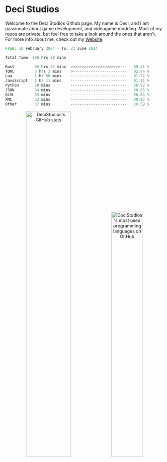 # Deci Studios
Welcome to the Deci Studios Github page. My name is Deci, and I am passionate about game development, and videogame modding. Most of my repos are private, but feel free to take a look around the ones that aren't.
For more info about me, check out my <a href="https://decidev.co.uk" target="_blank">Website</a>.
<!--START_SECTION:waka-->

```rust
From: 10 February 2024 - To: 21 June 2024

Total Time: 106 hrs 28 mins

Rust         95 hrs 52 mins  >>>>>>>>>>>>>>>>>>>>>>---   89.51 %
TOML         3 hrs 2 mins    >------------------------   02.84 %
Lua          1 hr 50 mins    -------------------------   01.72 %
JavaScript   1 hr 11 mins    -------------------------   01.11 %
Python       58 mins         -------------------------   00.92 %
JSON         54 mins         -------------------------   00.85 %
GLSL         53 mins         -------------------------   00.84 %
XML          52 mins         -------------------------   00.82 %
Other        37 mins         -------------------------   00.59 %
```

<!--END_SECTION:waka-->
<p align="center">
  <a href="https://github.com/anuraghazra/github-readme-stats" target="_blank"><img src="https://github-readme-stats.vercel.app/api?username=decistudios&show_icons=true&count_private=true&theme=omni&hide_border=true" alt="DeciStudios's GitHub stats" width="53.1%" /></a>
  <a href="https://github.com/anuraghazra/github-readme-stats" target="_blank"><img width="44.7%" src="https://github-readme-stats.vercel.app/api/top-langs/?username=decistudios&theme=omni&layout=compact&hide_border=true&langs_count=6" alt="DeciStudios's most used programming languages on GitHub" /></a>
</p>


